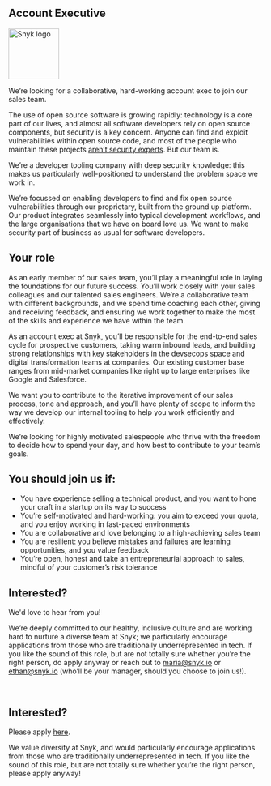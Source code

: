 Account Executive
---

<img src="https://res.cloudinary.com/snyk/image/upload/v1537345894/press-kit/brand/logo-black.png" width="100" alt="Snyk logo" />

<p>We’re looking for a collaborative, hard-working account exec to join our sales team.</p>
<p>The use of open source software is growing rapidly: technology is a core part of our lives, and almost all software developers rely on open source components, but security is a key concern. Anyone can find and exploit vulnerabilities within open source code, and most of the people who maintain these projects <a href="https://snyk.io/stateofossecurity/#risk-and-impact">aren’t security experts</a>. But our team is.</p>
<p>We’re a developer tooling company with deep security knowledge: this makes us particularly well-positioned to understand the problem space we work in.</p>
<p>We’re focussed on enabling developers to find and fix open source vulnerabilities through our proprietary, built from the ground up platform. Our product integrates seamlessly into typical development workflows, and the large organisations that we have on board love us. We want to make security part of business as usual for software developers.</p>
<h2>Your role</h2>
<p>As an early member of our sales team, you’ll play a meaningful role in laying the foundations for our future success. You’ll work closely with your sales colleagues and our talented sales engineers. We’re a collaborative team with different backgrounds, and we spend time coaching each other, giving and receiving feedback, and ensuring we work together to make the most of the skills and experience we have within the team.</p>
<p>As an account exec at Snyk, you’ll be responsible for the end-to-end sales cycle for prospective customers, taking warm inbound leads, and building strong relationships with key stakeholders in the devsecops space and digital transformation teams at companies. Our existing customer base ranges from mid-market companies like right up to large enterprises like Google and Salesforce.</p>
<p>We want you to contribute to the iterative improvement of our sales process, tone and approach, and you’ll have plenty of scope to inform the way we develop our internal tooling to help you work efficiently and effectively.</p>
<p>We’re looking for highly motivated salespeople who thrive with the freedom to decide how to spend your day, and how best to contribute to your team’s goals.</p>
<h2>You should join us if:</h2>
<ul>
<li>You have experience selling a technical product, and you want to hone your craft in a startup on its way to success</li>
<li>You’re self-motivated and hard-working: you aim to exceed your quota, and you enjoy working in fast-paced environments</li>
<li>You are collaborative and love belonging to a high-achieving sales team</li>
<li>You are resilient: you believe mistakes and failures are learning opportunities, and you value feedback</li>
<li>You’re open, honest and take an entrepreneurial approach to sales, mindful of your customer’s risk tolerance</li>
</ul>
<h2>Interested?</h2>
<p>We'd love to hear from you!</p>
<p>We’re deeply committed to our healthy, inclusive culture and are working hard to nurture a diverse team at Snyk; we particularly encourage applications from those who are traditionally underrepresented in tech. If you like the sound of this role, but are not totally sure whether you’re the right person, do apply anyway or reach out to <a href="mailto:maria@snyk.io">maria@snyk.io</a> or <a href="mailto:ethan@snyk.io">ethan@snyk.io</a> (who’ll be your manager, should you choose to join us!).</p>
<p> </p>

Interested?
---

Please apply [here](https://boards.greenhouse.io/snyk/jobs/4024411002#app).

We value diversity at Snyk, and would particularly encourage applications from those who are traditionally underrepresented in tech.
If you like the sound of this role, but are not totally sure whether you’re the right person, please apply anyway!
